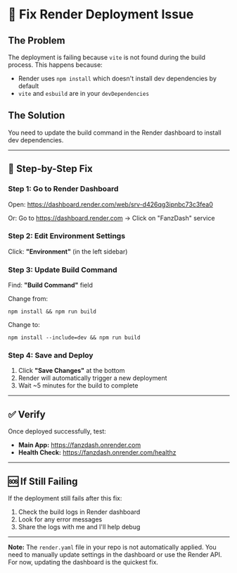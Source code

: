# 🔧 Fix Render Deployment Issue

## The Problem

The deployment is failing because `vite` is not found during the build process. This happens because:
- Render uses `npm install` which doesn't install dev dependencies by default
- `vite` and `esbuild` are in your `devDependencies`

## The Solution

You need to update the build command in the Render dashboard to install dev dependencies.

---

## 📝 Step-by-Step Fix

### Step 1: Go to Render Dashboard

Open: https://dashboard.render.com/web/srv-d426qg3ipnbc73c3fea0

Or: Go to https://dashboard.render.com → Click on "FanzDash" service

### Step 2: Edit Environment Settings

Click: **"Environment"** (in the left sidebar)

### Step 3: Update Build Command

Find: **"Build Command"** field

Change from:
```
npm install && npm run build
```

Change to:
```
npm install --include=dev && npm run build
```

### Step 4: Save and Deploy

1. Click **"Save Changes"** at the bottom
2. Render will automatically trigger a new deployment
3. Wait ~5 minutes for the build to complete

---

## ✅ Verify

Once deployed successfully, test:

- **Main App:** https://fanzdash.onrender.com
- **Health Check:** https://fanzdash.onrender.com/healthz

---

## 🆘 If Still Failing

If the deployment still fails after this fix:

1. Check the build logs in Render dashboard
2. Look for any error messages
3. Share the logs with me and I'll help debug

---

**Note:** The `render.yaml` file in your repo is not automatically applied. You need to manually update settings in the dashboard or use the Render API. For now, updating the dashboard is the quickest fix.

